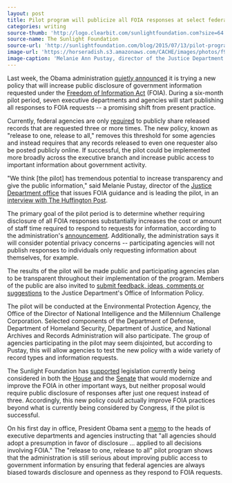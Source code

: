 ```yaml
---
layout: post
title: Pilot program will publicize all FOIA responses at select federal agencies
categories: writing
source-thumb: 'http://logo.clearbit.com/sunlightfoundation.com?size=64'
source-name: The Sunlight Foundation
source-url: 'http://sunlightfoundation.com/blog/2015/07/13/pilot-program-will-publicize-all-foia-responses-at-select-federal-agencies/'
image-url: 'https://horseradish.s3.amazonaws.com/CACHE/images/photos/f9/e9/65cb0dcf4523/130311-OIP-T-042_large-1-800.jpg'
image-caption: 'Melanie Ann Pustay, director of the Justice Department office leading the new pilot program, speaks at a celebration of Sunshine Week. (Photo credit: Department of Justice)'
---
```


Last week, the Obama administration [quietly announced](http://www.rcfp.org/browse-media-law-resources/news/federal-agencies-announce-limited-trial-release-one-release-all-foia) it is trying a new policy that will increase public disclosure of government information requested under the [Freedom of Information Act](http://www.gpo.gov/fdsys/pkg/USCODE-2013-title5/html/USCODE-2013-title5-partI-chap5-subchapII-sec552.htm) (FOIA). During a six-month pilot period, seven executive departments and agencies will start publishing all responses to FOIA requests -- a promising shift from present practice.

Currently, federal agencies are only [required](http://www.justice.gov/oip/blog/foia-post-2003-foia-counselor-qa-frequently-requested-records) to publicly share released records that are requested three or more times. The new policy, known as "release to one, release to all," removes this threshold for some agencies and instead requires that any records released to even one requester also be posted publicly online. If successful, the pilot could be implemented more broadly across the executive branch and increase public access to important information about government activity.

"We think [the pilot] has tremendous potential to increase transparency and give the public information," said Melanie Pustay, director of the [Justice Department office](http://www.justice.gov/opa/blog/proactive-disclosure-pilot-launches) that issues FOIA guidance and is leading the pilot, in an [interview with The Huffington Post](http://www.huffingtonpost.com/entry/with-release-to-one-release-to-all-us-pilots-new-freedom-of-information-policy_559f1661e4b05b1d0290135b).

The primary goal of the pilot period is to determine whether requiring disclosure of all FOIA responses substantially increases the cost or amount of staff time required to respond to requests for information, according to the administration's [announcement](http://open.defense.gov/Portals/23/Documents/FOIA%20policy%20pilots.pdf). Additionally, the administration says it will consider potential privacy concerns -- participating agencies will not publish responses to individuals only requesting information about themselves, for example.

The results of the pilot will be made public and participating agencies plan to be transparent throughout their implementation of the program. Members of the public are also invited to [submit feedback, ideas, comments or suggestions](mailto:releasetoall@usdoj.gov) to the Justice Department's Office of Information Policy.

The pilot will be conducted at the Environmental Protection Agency, the Office of the Director of National Intelligence and the Millennium Challenge Corporation. Selected components of the Department of Defense, Department of Homeland Security, Department of Justice, and National Archives and Records Administration will also participate. The group of agencies participating in the pilot may seem disjointed, but according to Pustay, this will allow agencies to test the new policy with a wide variety of record types and information requests.

The Sunlight Foundation has [supported](http://sunlightfoundation.com/blog/2015/02/05/47-groups-rally-around-foia-reform-as-bill-moves-to-senate-floor/) legislation currently being considered in both the [House](https://www.congress.gov/bill/114th-congress/house-bill/653/all-actions) and the [Senate](https://www.congress.gov/bill/114th-congress/senate-bill/337/all-actions) that would modernize and improve the FOIA in other important ways, but neither proposal would require public disclosure of responses after just one request instead of three. Accordingly, this new policy could actually improve FOIA practices beyond what is currently being considered by Congress, if the pilot is successful.

On his first day in office, President Obama sent a [memo](https://www.whitehouse.gov/the_press_office/FreedomofInformationAct) to the heads of executive departments and agencies instructing that "all agencies should adopt a presumption in favor of disclosure ... applied to all decisions involving FOIA." The "release to one, release to all" pilot program shows that the administration is still serious about improving public access to government information by ensuring that federal agencies are always biased towards disclosure and openness as they respond to FOIA requests.
